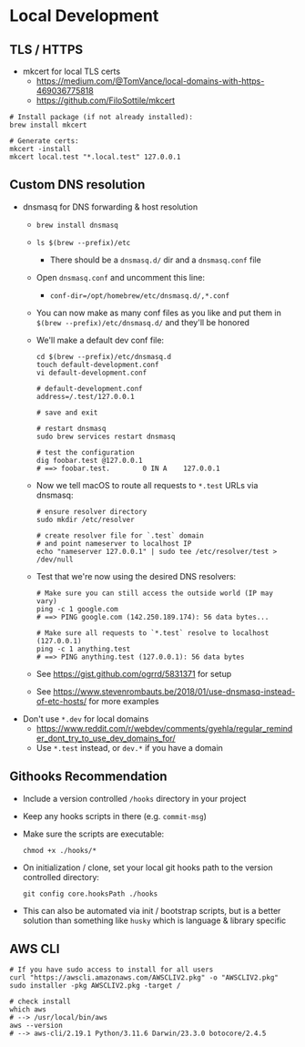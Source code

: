 # Local Development

## TLS / HTTPS

- mkcert for local TLS certs
  - <https://medium.com/@TomVance/local-domains-with-https-469036775818>
  - <https://github.com/FiloSottile/mkcert>

```shell
# Install package (if not already installed):
brew install mkcert

# Generate certs:
mkcert -install
mkcert local.test "*.local.test" 127.0.0.1
```

## Custom DNS resolution

- dnsmasq for DNS forwarding & host resolution
  - `brew install dnsmasq`
  - `ls $(brew --prefix)/etc`
    - There should be a `dnsmasq.d/` dir and a `dnsmasq.conf` file
  - Open `dnsmasq.conf` and uncomment this line:
    - `conf-dir=/opt/homebrew/etc/dnsmasq.d/,*.conf`
  - You can now make as many conf files as you like and put them in `$(brew --prefix)/etc/dnsmasq.d/` and they'll be honored
  - We'll make a default dev conf file:

    ```shell
    cd $(brew --prefix)/etc/dnsmasq.d
    touch default-development.conf
    vi default-development.conf

    # default-development.conf
    address=/.test/127.0.0.1

    # save and exit

    # restart dnsmasq
    sudo brew services restart dnsmasq

    # test the configuration
    dig foobar.test @127.0.0.1
    # ==> foobar.test.        0 IN A    127.0.0.1
    ```

  - Now we tell macOS to route all requests to `*.test` URLs via dnsmasq:

    ```shell
    # ensure resolver directory
    sudo mkdir /etc/resolver

    # create resolver file for `.test` domain
    # and point nameserver to localhost IP
    echo "nameserver 127.0.0.1" | sudo tee /etc/resolver/test > /dev/null
    ```

  - Test that we're now using the desired DNS resolvers:

    ```shell
    # Make sure you can still access the outside world (IP may vary)
    ping -c 1 google.com
    # ==> PING google.com (142.250.189.174): 56 data bytes...

    # Make sure all requests to `*.test` resolve to localhost (127.0.0.1)
    ping -c 1 anything.test
    # ==> PING anything.test (127.0.0.1): 56 data bytes
    ```

  - See <https://gist.github.com/ogrrd/5831371> for setup
  - See <https://www.stevenrombauts.be/2018/01/use-dnsmasq-instead-of-etc-hosts/> for more examples
- Don't use `*.dev` for local domains
  - <https://www.reddit.com/r/webdev/comments/gyehla/regular_reminder_dont_try_to_use_dev_domains_for/>
  - Use `*.test` instead, or `dev.*` if you have a domain

## Githooks Recommendation

- Include a version controlled `/hooks` directory in your project
- Keep any hooks scripts in there (e.g. `commit-msg`)
- Make sure the scripts are executable:

  ```shell
  chmod +x ./hooks/*
  ```

- On initialization / clone, set your local git hooks path to the version controlled directory:

  ```shell
  git config core.hooksPath ./hooks
  ```

- This can also be automated via init / bootstrap scripts, but is a better solution than something like `husky` which is language & library specific

## AWS CLI

```shell
# If you have sudo access to install for all users
curl "https://awscli.amazonaws.com/AWSCLIV2.pkg" -o "AWSCLIV2.pkg"
sudo installer -pkg AWSCLIV2.pkg -target /

# check install
which aws
# --> /usr/local/bin/aws
aws --version
# --> aws-cli/2.19.1 Python/3.11.6 Darwin/23.3.0 botocore/2.4.5
```
